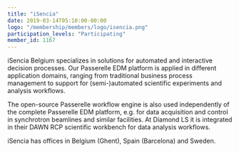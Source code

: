 ```yaml
---
title: "iSencia"
date: 2019-03-14T05:10:00-00:00
logo: "/membership/members/logo/isencia.png"
participation_levels: "Participating"
member_id: 1167
---
```


iSencia Belgium specializes in solutions for automated and interactive decision processes.
Our Passerelle EDM platform is applied in different application domains, ranging from traditional business process management to support for (semi-)automated scientific experiments and analysis workflows.
 
The open-source Passerelle workflow engine is also used independently of the complete Passerelle EDM platform, e.g. for data acquisition and control in synchrotron beamlines and similar facilities.
At Diamond LS it is integrated in their DAWN RCP scientific workbench for data analysis workflows.
 
iSencia has offices in Belgium (Ghent), Spain (Barcelona) and Sweden.